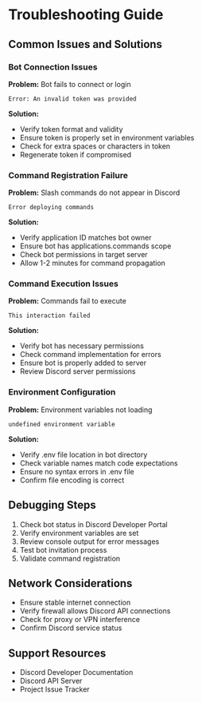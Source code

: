# Troubleshooting Guide

## Common Issues and Solutions

### Bot Connection Issues

**Problem:** Bot fails to connect or login
```
Error: An invalid token was provided
```

**Solution:**
- Verify token format and validity
- Ensure token is properly set in environment variables
- Check for extra spaces or characters in token
- Regenerate token if compromised

### Command Registration Failure

**Problem:** Slash commands do not appear in Discord
```
Error deploying commands
```

**Solution:**
- Verify application ID matches bot owner
- Ensure bot has applications.commands scope
- Check bot permissions in target server
- Allow 1-2 minutes for command propagation

### Command Execution Issues

**Problem:** Commands fail to execute
```
This interaction failed
```

**Solution:**
- Verify bot has necessary permissions
- Check command implementation for errors
- Ensure bot is properly added to server
- Review Discord server permissions

### Environment Configuration

**Problem:** Environment variables not loading
```
undefined environment variable
```

**Solution:**
- Verify .env file location in bot directory
- Check variable names match code expectations
- Ensure no syntax errors in .env file
- Confirm file encoding is correct

## Debugging Steps

1. Check bot status in Discord Developer Portal
2. Verify environment variables are set
3. Review console output for error messages
4. Test bot invitation process
5. Validate command registration

## Network Considerations

- Ensure stable internet connection
- Verify firewall allows Discord API connections
- Check for proxy or VPN interference
- Confirm Discord service status

## Support Resources

- Discord Developer Documentation
- Discord API Server
- Project Issue Tracker